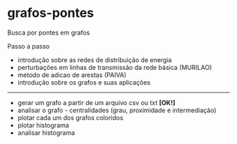 # grafos-pontes
Busca por pontes em grafos


Passo a passo

- introdução sobre as redes de distribuição de energia
- perturbações em linhas de transmissão da rede básica (MURILAO)
- metodo de adicao de arestas (PAIVA)
- introdução sobre os grafos e suas aplicações
---
- gerar um grafo a partir de um arquivo csv ou txt **[OK!]**
- analisar o grafo - centralidades (grau, proximidade e intermediação)
- plotar cada um dos grafos coloridos
- plotar histograma
- analisar histograma
